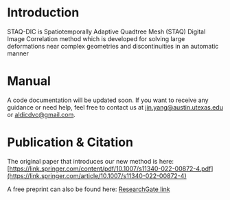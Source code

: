 # Introduction
STAQ-DIC is Spatiotemporally Adaptive Quadtree Mesh (STAQ) Digital Image Correlation method which is developed for solving large deformations near complex geometries and discontinuities in an automatic manner

[](https://github.com/FranckLab/STAQ-DIC/blob/main/STAQ-DIC_intro.PNG)


# Manual
A code documentation will be updated soon. If you want to receive any guidance or need help, feel free to contact us at  jin.yang@austin.utexas.edu  or  aldicdvc@gmail.com. 

# Publication & Citation
The original paper that introduces our new method is here: [https://link.springer.com/content/pdf/10.1007/s11340-022-00872-4.pdf](https://link.springer.com/article/10.1007/s11340-022-00872-4)

A free preprint can also be found here: [ResearchGate link](https://www.researchgate.net/publication/360938310_SpatioTemporally_Adaptive_Quadtree_mesh_STAQ_Digital_Image_Correlation_for_resolving_large_deformations_around_complex_geometries_and_discontinuities)

 

 



